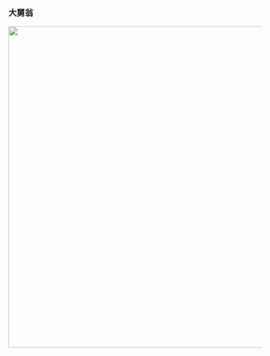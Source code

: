 ### 大舅翁

<!-- 大舅翁 -->
<img src="https://github.com/LuckyCattZW/ProjectDemo/blob/master/BombHit/%E5%A4%A7%E9%85%92%E7%BF%81.gif" width="640px">